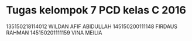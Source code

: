 # Tugas kelompok 7 PCD kelas C 2016
135150218114012  WILDAN AFIF ABIDULLAH
145150200111148  FIRDAUS RAHMAN
145150201111159  VINA MEILIA